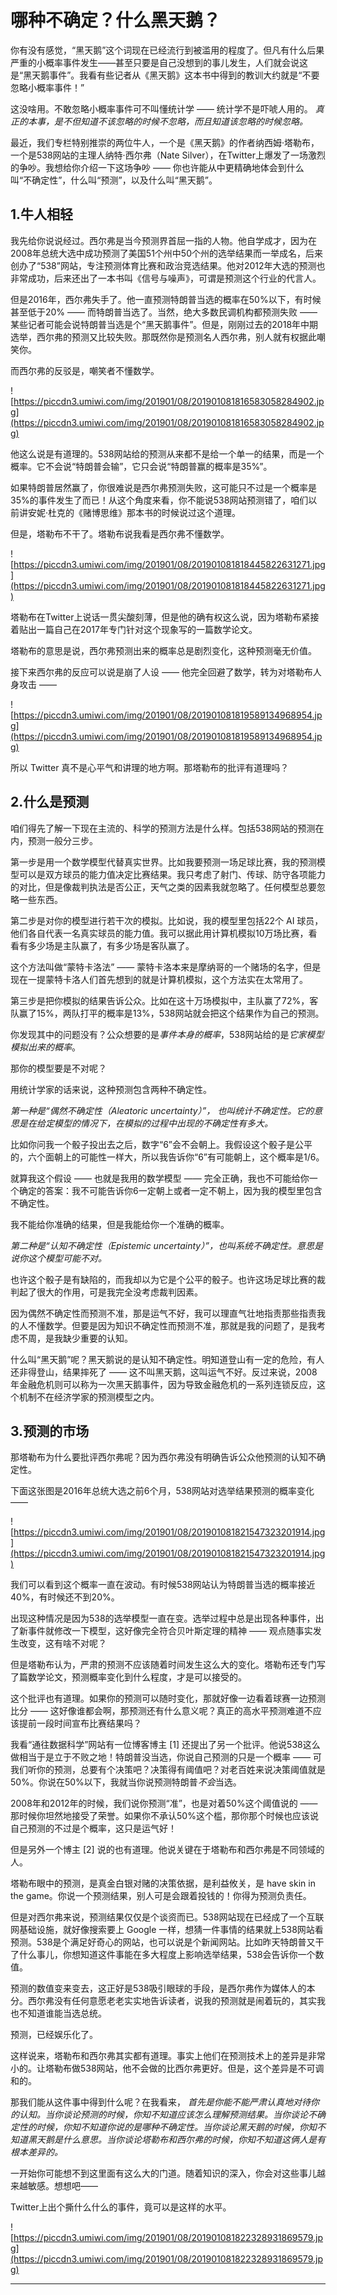 # 哪种不确定？什么黑天鹅？

你有没有感觉，“黑天鹅”这个词现在已经流行到被滥用的程度了。但凡有什么后果严重的小概率事件发生——甚至只要是自己没想到的事儿发生，人们就会说这是“黑天鹅事件”。我看有些记者从《黑天鹅》这本书中得到的教训大约就是“不要忽略小概率事件！”

这没啥用。不敢忽略小概率事件可不叫懂统计学 —— 统计学不是吓唬人用的。 *真正的本事，是不但知道不该忽略的时候不忽略，而且知道该忽略的时候忽略。*

最近，我们专栏特别推崇的两位牛人，一个是《黑天鹅》的作者纳西姆·塔勒布，一个是538网站的主理人纳特·西尔弗（Nate Silver），在Twitter上爆发了一场激烈的争吵。我想给你介绍一下这场争吵 —— 你也许能从中更精确地体会到什么叫“不确定性”，什么叫“预测”，以及什么叫“黑天鹅”。

## 1.牛人相轻

我先给你说说经过。西尔弗是当今预测界首屈一指的人物。他自学成才，因为在2008年总统大选中成功预测了美国51个州中50个州的选举结果而一举成名，后来创办了“538”网站，专注预测体育比赛和政治竞选结果。他对2012年大选的预测也非常成功，后来还出了一本书叫《信号与噪声》，可谓是预测这个行业的代言人。

但是2016年，西尔弗失手了。他一直预测特朗普当选的概率在50%以下，有时候甚至低于20% —— 而特朗普当选了。当然，绝大多数民调机构都预测失败 —— 某些记者可能会说特朗普当选是个“黑天鹅事件”。但是，刚刚过去的2018年中期选举，西尔弗的预测又比较失败。那既然你是预测名人西尔弗，别人就有权据此嘲笑你。

而西尔弗的反驳是，嘲笑者不懂数学。

![https://piccdn3.umiwi.com/img/201901/08/201901081816583058284902.jpg](https://piccdn3.umiwi.com/img/201901/08/201901081816583058284902.jpg)

他这么说是有道理的。538网站给的预测从来都不是给一个单一的结果，而是一个概率。它不会说“特朗普会输”，它只会说“特朗普赢的概率是35%”。

如果特朗普居然赢了，你很难说是西尔弗预测失败，这可能只不过是一个概率是35%的事件发生了而已！从这个角度来看，你不能说538网站预测错了，咱们以前讲安妮·杜克的《赌博思维》那本书的时候说过这个道理。

但是，塔勒布不干了。塔勒布说我看是西尔弗不懂数学。

![https://piccdn3.umiwi.com/img/201901/08/201901081818445822631271.jpg](https://piccdn3.umiwi.com/img/201901/08/201901081818445822631271.jpg)

塔勒布在Twitter上说话一贯尖酸刻薄，但是他的确有权这么说，因为塔勒布紧接着贴出一篇自己在2017年专门针对这个现象写的一篇数学论文。

塔勒布的意思是说，西尔弗预测出来的概率总是剧烈变化，这种预测毫无价值。

接下来西尔弗的反应可以说是崩了人设 —— 他完全回避了数学，转为对塔勒布人身攻击 ——

![https://piccdn3.umiwi.com/img/201901/08/201901081819589134968954.jpg](https://piccdn3.umiwi.com/img/201901/08/201901081819589134968954.jpg)

所以 Twitter 真不是心平气和讲理的地方啊。那塔勒布的批评有道理吗？

## 2.什么是预测

咱们得先了解一下现在主流的、科学的预测方法是什么样。包括538网站的预测在内，预测一般分三步。

第一步是用一个数学模型代替真实世界。比如我要预测一场足球比赛，我的预测模型可以是双方球员的能力值决定比赛结果。我只考虑了射门、传球、防守各项能力的对比，但是像裁判执法是否公正，天气之类的因素我就忽略了。任何模型总要忽略一些东西。

第二步是对你的模型进行若干次的模拟。比如说，我的模型里包括22个 AI 球员，他们各自代表一名真实球员的能力值。我可以据此用计算机模拟10万场比赛，看看有多少场是主队赢了，有多少场是客队赢了。

这个方法叫做“蒙特卡洛法” —— 蒙特卡洛本来是摩纳哥的一个赌场的名字，但是现在一提蒙特卡洛人们首先想到的就是计算机模拟，这个方法实在太常用了。

第三步是把你模拟的结果告诉公众。比如在这十万场模拟中，主队赢了72%，客队赢了15%，两队打平的概率是13%，538网站就会把这个结果作为自己的预测。

你发现其中的问题没有？公众想要的是*事件本身的概率*，538网站给的是*它家模型模拟出来的概率*。

那你的模型要是不对呢？

用统计学家的话来说，这种预测包含两种不确定性。

 *第一种是“偶然不确定性（Aleatoric uncertainty）”， 也叫统计不确定性。它的意思是在给定模型的情况下，在模拟的过程中出现的不确定性有多大。*

比如你问我一个骰子投出去之后，数字“6”会不会朝上。我假设这个骰子是公平的，六个面朝上的可能性一样大，所以我告诉你“6”有可能朝上，这个概率是1/6。

就算我这个假设 —— 也就是我用的数学模型 —— 完全正确，我也不可能给你一个确定的答案：我不可能告诉你6一定朝上或者一定不朝上，因为我的模型里包含不确定性。

我不能给你准确的结果，但是我能给你一个准确的概率。

 *第二种是“认知不确定性（Epistemic uncertainty）”，也叫系统不确定性。意思是说你这个模型可能不对。*

也许这个骰子是有缺陷的，而我却以为它是个公平的骰子。也许这场足球比赛的裁判起了很大的作用，可是我完全没考虑裁判因素。

因为偶然不确定性而预测不准，那是运气不好，我可以理直气壮地指责那些指责我的人不懂数学。但要是因为知识不确定性而预测不准，那就是我的问题了，是我考虑不周，是我缺少重要的认知。

什么叫“黑天鹅”呢？黑天鹅说的是认知不确定性。明知道登山有一定的危险，有人还非得登山，结果摔死了 —— 这不叫黑天鹅，这叫运气不好。反过来说，2008年金融危机则可以称为一次黑天鹅事件，因为导致金融危机的一系列连锁反应，这个机制不在经济学家的预测模型之内。

## 3.预测的市场

那塔勒布为什么要批评西尔弗呢？因为西尔弗没有明确告诉公众他预测的认知不确定性。

下面这张图是2016年总统大选之前6个月，538网站对选举结果预测的概率变化 —— 

![https://piccdn3.umiwi.com/img/201901/08/201901081821547323201914.jpg](https://piccdn3.umiwi.com/img/201901/08/201901081821547323201914.jpg)

我们可以看到这个概率一直在波动。有时候538网站认为特朗普当选的概率接近40%，有时候还不到20%。

出现这种情况是因为538的选举模型一直在变。选举过程中总是出现各种事件，出了新事件就修改一下模型，这好像完全符合贝叶斯定理的精神 —— 观点随事实发生改变，这有啥不对呢？

但是塔勒布认为，严肃的预测不应该随着时间发生这么大的变化。塔勒布还专门写了篇数学论文，预测概率变化到什么程度，才是可以接受的。

这个批评也有道理。如果你的预测可以随时变化，那就好像一边看着球赛一边预测比分 —— 这好像谁都会啊，那预测还有什么意义呢？真正的高水平预测难道不应该提前一段时间宣布比赛结果吗？

我看“通往数据科学”网站有一位博客博主 [1] 还提出了另一个批评。他说538这么做相当于是立于不败之地！特朗普没当选，你说自己预测的只是一个概率 —— 可我们听你的预测，总要有个决策吧？决策得有阈值吧？对老百姓来说决策阈值就是50%。你说在50%以下，我就当你说预测特朗普*不会*当选。

2008年和2012年的时候，我们说你预测“准”，也是对着50%这个阈值说的 —— 那时候你坦然地接受了荣誉。如果你不承认50%这个槛，那你那个时候也应该说自己预测的不过是个概率，这只是运气好！

但是另外一个博主 [2] 说的也有道理。他说关键在于塔勒布和西尔弗是不同领域的人。

塔勒布眼中的预测，是真金白银对赌的决策依据，是利益攸关，是 have skin in the game。你说一个预测结果，别人可是会跟着投钱的！你得为预测负责任。

但是对西尔弗来说，预测结果仅仅是个谈资而已。538网站现在已经成了一个互联网基础设施，就好像搜索要上 Google 一样，想猜一件事情的结果就上538网站看预测。538是个满足好奇心的网站，也可以说是个新闻网站。比如昨天特朗普又干了什么事儿，你想知道这件事能在多大程度上影响选举结果，538会告诉你一个数值。

预测的数值变来变去，这正好是538吸引眼球的手段，是西尔弗作为媒体人的本分。西尔弗没有任何意愿老老实实地告诉读者，说我的预测就是闹着玩的，其实我也不知道谁能当选总统。

预测，已经娱乐化了。

这样说来，塔勒布和西尔弗其实都有道理。事实上他们在预测技术上的差异是非常小的。让塔勒布做538网站，他不会做的比西尔弗更好。但是，这个差异是不可调和的。

那我们能从这件事中得到什么呢？在我看来， *首先是你能不能严肃认真地对待你的认知。当你谈论预测的时候，你知不知道应该怎么理解预测结果。当你谈论不确定性的时候，你知不知道你说的是哪种不确定性。当你谈论黑天鹅的时候，你知不知道黑天鹅是什么意思。当你谈论塔勒布和西尔弗的时候，你知不知道这俩人是有根本差异的。*

一开始你可能想不到这里面有这么大的门道。随着知识的深入，你会对这些事儿越来越敏感。想想吧——

Twitter上出个撕什么什么的事件，竟可以是这样的水平。

![https://piccdn3.umiwi.com/img/201901/08/201901081822328931869579.jpg](https://piccdn3.umiwi.com/img/201901/08/201901081822328931869579.jpg)

---
